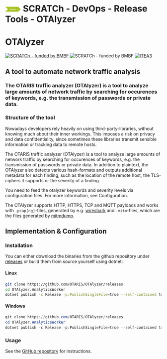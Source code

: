 # <img src="../../../images/release.png" alt ='release'  width="10%" > SCRATCh - DevOps - Release Tools - OTAlyzer

# OTAlyzer

[![SCRATCh - funded by BMBF](https://img.shields.io/badge/part%20of-SCRATCh-yellow)](https://scratch-itea3.eu/)
![SCRATCh - funded by BMBF](https://img.shields.io/badge/funded%20by-BMBF-blue)
[![ITEA3](https://img.shields.io/badge/supported%20by-ITEA3-orange)](https://www.itea3.org)

## A tool to automate network traffic analysis

### The OTARIS traffic analyzer (OTAlyzer) is a tool to analyze large amounts of network traffic by searching for occurences of keywords, e.g. the transmission of passwords or private data. 

### Structure of the tool

Nowadays developers rely heavily on using third-party-libraries, without knowing much about their inner workings. This imposes a risk on privacy and data confidentiality, since sometimes these libraries transmit sensible information or tracking data to remote hosts.

The OTARIS traffic analyzer (OTAlyzer) is a tool to analyze large amounts of network traffic by searching for occurences of keywords, e.g. the transmission of passwords or private data. In addition to plaintext, the OTAlyzer also detects various hash-formats and outputs additional metadata for each finding, such as the location of the remote host, the TLS-ciphers it supports or the severity of a finding.

You need to feed the otalyzer keywords and severity levels via configuration files. For more information, see Configuration.

The OTAlyzer supports HTTP, HTTPS, TCP and MQTT payloads and works with `.pcap[ng]`-files, generated by e.g. [wireshark](https://www.wireshark.org/) and `.mitm`-files, which are the files generated by [mitmdump](https://mitmproxy.org/).

## Implementation & Configuration
### Installation

You can either download the binaries from the github repository under [releases](https://github.com/OTARIS/OTAlyzer/releases) or build them from source yourself using dotnet:

#### Linux 
```bash
git clone https://github.com/OTARIS/OTAlyzer/releases
cd OTAlyzer.AnalyticsWorker 
dotnet publish -c Release -p:PublishSingleFile=true --self-contained true --runtime linux-x64
```

#### Windows
```powershell
git clone https://github.com/OTARIS/OTAlyzer/releases
cd OTAlyzer.AnalyticsWorker
dotnet publish -c Release -p:PublishSingleFile=true --self-contained true --runtime win-x64
```

### Usage

See the [GitHub repository](https://github.com/OTARIS/OTAlyzer) for instructions.
